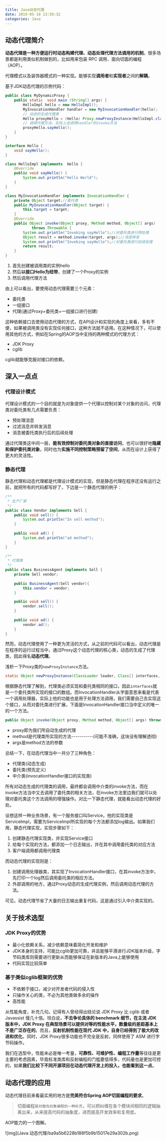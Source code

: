 ```yaml
---
title: Java动态代理
date: 2019-05-10 13:59:32
categories: Java
---
```




## 动态代理简介

**动态代理是一种方便运行时动态构建代理、动态处理代理方法调用的机制**。很多场景都是利用类似机制做到的，比如用来包装 RPC 调用、面向切面的编程（AOP）。

代理模式以及装饰器模式的一种实现。能够实现**调用者**和**实现者**之间的**解耦**。

基于JDK动态代理的示例代码：

```java
public class MyDynamicProxy {
    public static  void main (String[] args) {
        HelloImpl hello = new HelloImpl();
        MyInvocationHandler handler = new MyInvocationHandler(hello);
        // 动态的生成代理类
        Hello proxyHello = (Hello) Proxy.newProxyInstance(HelloImpl.class.getClassLoader(), HelloImpl.class.getInterfaces(), handler);
        // 调用代理方法，实际上会调用handler的invoke方法
        proxyHello.sayHello();
    }
}

interface Hello {
    void sayHello();
}

class HelloImpl implements  Hello {
    @Override
    public void sayHello() {
        System.out.println("Hello World");
    }
}

class MyInvocationHandler implements InvocationHandler {
    private Object target;//委托类
    public MyInvocationHandler(Object target) {
        this.target = target;
    }
    @Override
    public Object invoke(Object proxy, Method method, Object[] args)
            throws Throwable {
        System.out.println("Invoking sayHello");//对委托类进行预处理
        Object result = method.invoke(target, args);//消息转发
      	System.out.println("Invoking sayHello");//对委托类进行后续处理
        return result;
    }
}
```

<!-- more -->

1. 首先创建被调用类的实例hello
2. 然后**以接口Hello为纽带**，创建了一个Proxy的实例
3. 然后调用代理方法



由上可以看出，要使用动态代理需要三个元素：

* 委托类
* 一组接口
* 代理(通过Proxy+委托类+一组接口进行创建)



这种依赖接口去使用动态代理的方式，在API设计和实现的角度上来看，多有不便，如果被调用类没有实现任何接口，这种方法就不适用。在这种情况下，可以使用其他的方式，例如在Spring的AOP当中支持的两种模式的代理方式：

* JDK Proxy
* cglib

cglib就能够克服对接口的依赖。



## 深入一点点

### 代理设计模式

代理设计模式的一个目的就是为对象提供一个代理以控制对某个对象的访问，代理类对委托类有几点需要负责：

- 预处理消息
- 过滤消息并转发消息
- 消息被委托类执行后的后续处理

通过代理类这中间一层，**能有效控制对委托类对象的直接访问**，也可以很好地**隐藏和保护委托类对象**，同时也为**实施不同控制策略预留了空间**，从而在设计上获得了更大的灵活性。

### 静态代理

静态代理和动态代理都是代理设计模式的实现，但是静态代理在程序还没有运行之前，就把所有的代码都写好了，下边是一个静态代理的例子：

```java
/**
 * 生产厂家
 */
public class Vendor implements Sell { 
    public void sell() { 
        System.out.println("In sell method"); 
    } 
    
    public void ad() { 
        System,out.println("ad method");
    }
} 

/**
 * 代理类
 */
public class BusinessAgent implements Sell {
    private Sell vendor;
    
    public BusinessAgent(Sell vendor){
        this.vendor = vendor;
    }

    public void sell() { 
        vendor.sell();
    } 
    
    public void ad() {
        vendor.ad();
    }
} 
```

然而，动态代理使用了一种更为灵活的方式，从之前的代码可以看出，动态代理是在程序的运行过程当中，通过Proxy这个动态代理的核心类，动态的生成了代理类，因此得名**动态代理**。

浅析一下Proxy类的`newProxyInstance`方法。

```java
static Object newProxyInstance(ClassLoader loader, Class[] interfaces, InvocationHandler h);
```

根据静态代理了解到，代理类必须实现和委托类相同的接口，因此`interfaces`就是一个委托类所实现的接口的数组。而InvocationHandler从字面意思来看是代表一个调用处理器，实际上他的功能也是用于处理方法调用，我们需要自己去实现这个接口，从而对委托类进行扩展，下面是InvocationHandler接口当中定义的唯一的一个方法。

```java
public Object invoke(Object proxy, Method method, Object[] args) throws Throwable;
```

* proxy即为我们所自动生成的代理
* method是代理类所实现的方法-----------(可能不准确，这块没有理解透彻)
* args是method方法的参数



总结一下，在动态代理当中一共分了三种角色：

* 代理类(动态生成)
* 委托类(预先定义)
* 中介类(invocationHandler接口的实现类)

所有对动态生成的代理类的调用，最终都会调用中介类的invoke方法，而在invoke方法当中又去调用了委托类的相关方法，在invoke方法里边我们就可以处理对委托类这个方法调用的增强操作。对比一下静态代理，就能看出动态代理的好处。

设想这样一种业务场景，有一个服务接口叫Service，他的实现类是ServiceImpl，需要为ServiceImpl所实现的每个方法都添加log输出。如果我们用，静态代理实现，实现步骤如下：

1. 创建静态代理实现类，并实现Service接口
2. 给每个实现的方法，都添加一个日志输出，并在其中调用委托类的对应方法
3. 客户端调用都调用代理类

而动态代理的实现则是：

1. 创建调用处理器类，其实现了InvocationHandler接口，在其invoke方法中，先打印一个log然后调用委托类的相应方法。
2. 外部调用的地方，通过Proxy动态的生成代理实例，然后调用动态代理的方法。

可见，动态代理节省了大量的日志输出重复代码，这是通过引入中介类实现的。



## 关于技术选型

### JDK Proxy的优势

* 最小化依赖关系，减少依赖意味着简化开发和维护
* JDK本身的支持，可能比cglib更加可靠，并且能够平滑进行JDK版本升级，字节码类库则需要进行更新从而能够保证在新版本的Java上能够使用
* 代码实现比较简单



### 基于类似cglib框架的优势

* 不依赖于接口，减少对开发者代码的侵入性
* 只操作关心的类，不必为其他类做多余的操作
* 高性能



从性能角度，补充几句。记得有人曾经得出结论说 JDK Proxy 比 cglib 或者 Javassist 慢几十倍。坦白说，**不去争论具体的 benchmark 细节，在主流 JDK 版本中，JDK Proxy 在典型场景可以提供对等的性能水平，数量级的差距基本上不是广泛存在的**。而且，**反射机制性能在现代 JDK 中，自身已经得到了极大的改进和优化**，同时，JDK Proxy很多功能也不完全是反射，同样使用了 ASM 进行字节码操作。

我们在选型中，性能未必是唯一考量，**可靠性、可维护性、编程工作量**等往往是更主要的考虑因素，毕竟标准类库和反射编程的门槛要低得多，代码量也是更加可控的，如果**我们比较下不同开源项目在动态代理开发上的投入，也能看到这一点**。



## 动态代理的应用

动态代理目前来看最实用的地方是**完美符合Spring AOP切面编程的要求**。

> 切面编程`是对面向对象编程的一种补充`，可以把纠缠在各个模块间相同的逻辑抽离出来，从来提高代码的抽象度，进而提高开发效率和复用度。

AOP能力的一个图解。

![img](Java 动态代理/ba9a5b6228b188f5b9b15017e29a302b.png)